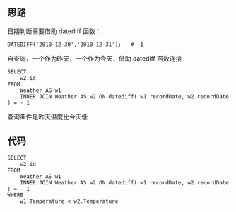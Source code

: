 ## 思路

日期判断需要借助 datediff 函数：

```mysql
DATEDIFF('2010-12-30','2010-12-31');   # -1
```

自查询，一个作为昨天，一个作为今天，借助 datediff 函数连接

```mysql
SELECT
	w2.id 
FROM
	Weather AS w1
	INNER JOIN Weather AS w2 ON datediff( w1.recordDate, w2.recordDate ) = - 1 
```

查询条件是昨天温度比今天低

## 代码

```mysql
SELECT
	w2.id 
FROM
	Weather AS w1
	INNER JOIN Weather AS w2 ON datediff( w1.recordDate, w2.recordDate ) = - 1 
WHERE
	w1.Temperature < w2.Temperature
```

